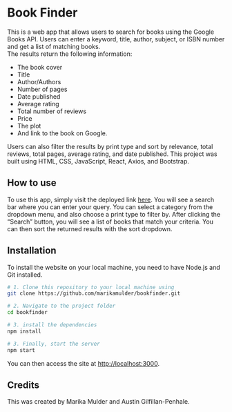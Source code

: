 # Book Finder

This is a web app that allows users to search for books using the Google Books API. Users can enter a keyword, title, author, subject, or ISBN number and get a list of matching books.  
The results return the following information:
- The book cover
- Title
- Author/Authors
- Number of pages
- Date published
- Average rating
- Total number of reviews
- Price
- The plot 
- And link to the book on Google.

Users can also filter the results by print type and sort by relevance, total reviews, total pages, average rating, and date published. This project was built using HTML, CSS, JavaScript, React, Axios, and Bootstrap.

## How to use

To use this app, simply visit the deployed link [here](https://bookfinder-virid.vercel.app/). You will see a search bar where you can enter your query. You can select a category from the dropdown menu, and also choose a print type to filter by. After clicking the “Search” button, you will see a list of books that match your criteria. You can then sort the returned results with the sort dropdown.

## Installation
To install the website on your local machine, you need to have Node.js and Git installed. 
```bash
# 1. Clone this repository to your local machine using
git clone https://github.com/marikamulder/bookfinder.git

# 2. Navigate to the project folder
cd bookfinder

# 3. install the dependencies
npm install

# 3. Finally, start the server
npm start
```
You can then access the site at [http://localhost:3000](http://localhost:3000).

## Credits

This was created by Marika Mulder and Austin Gilfillan-Penhale.